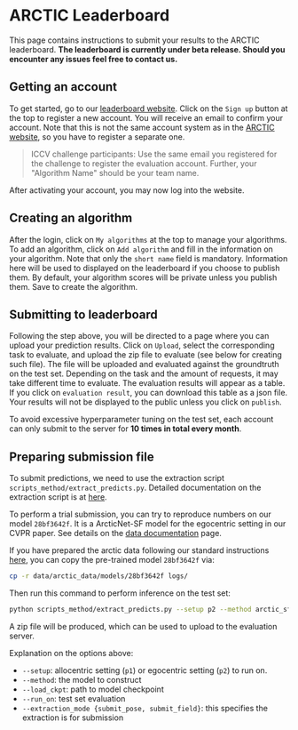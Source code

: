 # ARCTIC Leaderboard

This page contains instructions to submit your results to the ARCTIC leaderboard. **The leaderboard is currently under beta release. Should you encounter any issues feel free to contact us.** 

## Getting an account

To get started, go to our [leaderboard website](https://arctic-leaderboard.is.tuebingen.mpg.de/). Click on the `Sign up` button at the top to register a new account. You will receive an email to confirm your account. Note that this is not the same account system as in the [ARCTIC website](https://arctic.is.tue.mpg.de/), so you have to register a separate one.

> ICCV challenge participants: Use the same email you registered for the challenge to register the evaluation account. Further, your "Algorithm Name" should be your team name.

After activating your account, you may now log into the website. 

## Creating an algorithm

After the login, click on `My algorithms` at the top to manage your algorithms. To add an algorithm, click on `Add algorithm` and fill in the information on your algorithm. Note that only the `short name` field is mandatory. Information here will be used to displayed on the leaderboard if you choose to publish them. By default, your algorithm scores will be private unless you publish them. Save to create the algorithm.

## Submitting to leaderboard


Following the step above, you will be directed to a page where you can upload your prediction results. Click on `Upload`, select the corresponding task to evaluate, and upload the zip file to evaluate (see below for creating such file). The file will be uploaded and evaluated against the groundtruth on the test set. Depending on the task and the amount of requests, it may take different time to evaluate. The evaluation results will appear as a table. If you click on `evaluation result`, you can download this table as a json file. Your results will not be displayed to the public unless you click on `publish`. 


To avoid excessive hyperparameter tuning on the test set, each account can only submit to the server for **10 times in total every month**. 

## Preparing submission file

To submit predictions, we need to use the extraction script `scripts_method/extract_predicts.py`. Detailed documentation on the extraction script is at [here](model/extraction.md). 

To perform a trial submission, you can try to reproduce numbers on our model `28bf3642f`. It is a ArcticNet-SF model for the egocentric setting in our CVPR paper. See details on the [data documentation](data/data_doc.md) page.

If you have prepared the arctic data following our standard instructions [here](data/README.md), you can copy the pre-trained model `28bf3642f` via:

```bash
cp -r data/arctic_data/models/28bf3642f logs/
```

Then run this command to perform inference on the test set:

```bash
python scripts_method/extract_predicts.py --setup p2 --method arctic_sf --load_ckpt logs/28bf3642f/checkpoints/last.ckpt --run_on test --extraction_mode submit_pose
```

A zip file will be produced, which can be used to upload to the evaluation server.

Explanation on the options above:

- `--setup`: allocentric setting (`p1`) or egocentric setting (`p2`) to run on.
- `--method`: the model to construct
- `--load_ckpt`: path to model checkpoint
- `--run_on`: test set evaluation
- `--extraction_mode {submit_pose, submit_field}`: this specifies the extraction is for submission
